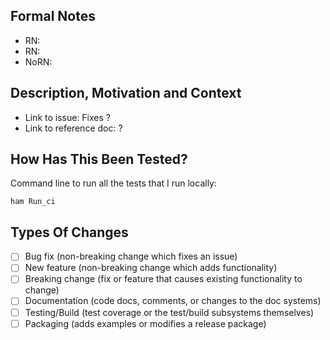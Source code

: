 <!---
- Provide a general summary of your changes in the Title above.
- Include your username with the main subject of your change.
- Use the imperative mood, steering clear of gerunds (verbs acting as nouns, usually ending in 'ing') and past tense in the title. Focus on the result, not your actions.
- Example: "Squirrel: module-name: Add the recipe for nuts racoon foie-gras."
- NOTE: Use the same imperative mood for commit messages & formal notes.
-->

## Formal Notes
<!---
- Release notes (RN) should be considered PUBLIC and go into the project's public release notes. Other notes are internal.
- NOTE: Do NOT mention private/internal info in public release notes.
- Use the imperative mood, steering clear of gerunds and past tense in the notes. Focus on the result, not your actions.
- Example of a public note: "RN: module-name: Add support for FooFeature."
- Example of an internal note: "NoRN: module-name: Improve or fix FooThing."
- All entries must use RN or NoRN.
-->

* RN:
* RN:
* NoRN:

## Description, Motivation and Context
<!---
- A more detailed description of what's going on.
- Why is this change required? What problem does it solve?
- Link to related issues/PRs: Fixes #0000 / WiP #0000 / Closes #0000
-->

* Link to issue: Fixes ?
* Link to reference doc: ?

## How Has This Been Tested?
<!---
- Please describe in detail how you tested your changes.
- Include *full* CLI commands
- Include details of your testing environment, and the tests you ran to
- see how your change affects other areas of the code, etc.
-->

Command line to run all the tests that I run locally:
```
ham Run_ci
```

<!---
## Checklist:
* What I did is actually needed (I have a link to an issue and/or a meeting note/wiki doc to prove it)
* I have assigned appropriate labels and projects.
* My code is stylish, commented, and in the right place.
* I have added tests to cover my changes.
* All new and existing tests passed.
* I have updated the documentation appropriately.
-->

## Types Of Changes
<!---
- What types of changes does your code introduce? Put an `x` in all the boxes that apply:
-->

* [ ] Bug fix (non-breaking change which fixes an issue)
* [ ] New feature (non-breaking change which adds functionality)
* [ ] Breaking change (fix or feature that causes existing functionality to change)
* [ ] Documentation (code docs, comments, or changes to the doc systems)
* [ ] Testing/Build (test coverage or the test/build subsystems themselves)
* [ ] Packaging (adds examples or modifies a release package)

<!---
- This template is stored in .github/PULL_REQUEST_TEMPLATE.md
-->
